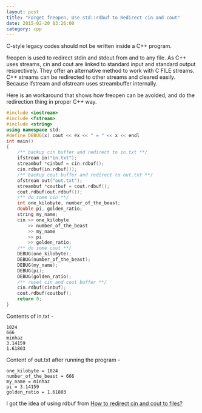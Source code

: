 ```yaml
---
layout: post
title: "Forget freopen, Use std::rdbuf to Redirect cin and cout"
date: 2015-02-20 03:26:00
category: cpp
---
```

C-style legacy codes should not be written inside a C++ program.

freopen is used to redirect stdin and stdout from and to any file. As C++ uses streams, cin and cout are linked to standard input and standard output respectively. They offer an alternative method to work with C FILE streams. C++ streams can be redirected to other streams and cleared easily. Because ifstream and ofstream uses streambuffer internally.

Here is an workaround that shows how freopen can be avoided, and do the redirection thing in proper C++ way.

```cpp
#include <iostream>
#include <fstream>
#include <string>
using namespace std;
#define DEBUG(x) cout << #x << " = " << x << endl
int main()
{
    /** backup cin buffer and redirect to in.txt **/
    ifstream in("in.txt");
    streambuf *cinbuf = cin.rdbuf();
    cin.rdbuf(in.rdbuf());
    /** backup cout buffer and redirect to out.txt **/
    ofstream out("out.txt");
    streambuf *coutbuf = cout.rdbuf();
    cout.rdbuf(out.rdbuf());
    /** do some cin **/
    int one_kilobyte, number_of_the_beast;
    double pi, golden_ratio;
    string my_name;
    cin >> one_kilobyte
        >> number_of_the_beast
        >> my_name
        >> pi
        >> golden_ratio;
    /** do some cout **/
    DEBUG(one_kilobyte);
    DEBUG(number_of_the_beast);
    DEBUG(my_name);
    DEBUG(pi);
    DEBUG(golden_ratio);
    /** reset cin and cout buffer **/
    cin.rdbuf(cinbuf);
    cout.rdbuf(coutbuf);
    return 0;
}
```

Contents of in.txt -

```
1024
666
minhaz
3.14159
1.61803
```

Content of out.txt after running the program -

```
one_kilobyte = 1024
number_of_the_beast = 666
my_name = minhaz
pi = 3.14159
golden_ratio = 1.61803
```

I got the idea of using rdbuf from [How to redirect cin and cout to files?](http://stackoverflow.com/a/10151286/1288414)
